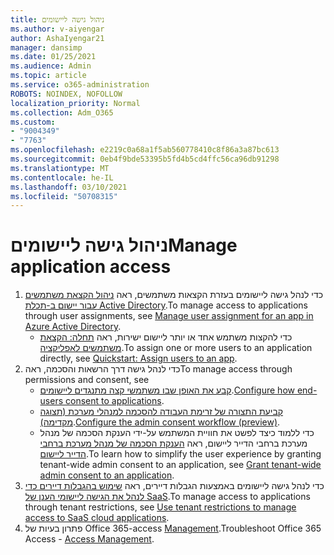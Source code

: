 ```yaml
---
title: ניהול גישה ליישומים
ms.author: v-aiyengar
author: AshaIyengar21
manager: dansimp
ms.date: 01/25/2021
ms.audience: Admin
ms.topic: article
ms.service: o365-administration
ROBOTS: NOINDEX, NOFOLLOW
localization_priority: Normal
ms.collection: Adm_O365
ms.custom:
- "9004349"
- "7763"
ms.openlocfilehash: e2219c0a68a1f5ab560778410c8f86a3a87bc613
ms.sourcegitcommit: 0eb4f9bde53395b5fd4b5cd4ffc56ca96db91298
ms.translationtype: MT
ms.contentlocale: he-IL
ms.lasthandoff: 03/10/2021
ms.locfileid: "50708315"
---
```

# <a name="manage-application-access"></a><span data-ttu-id="37054-102">ניהול גישה ליישומים</span><span class="sxs-lookup"><span data-stu-id="37054-102">Manage application access</span></span>

1. <span data-ttu-id="37054-103">כדי לנהל גישה ליישומים בעזרת הקצאות משתמשים, ראה [ניהול הקצאת משתמשים עבור יישום ב-תכלת Active Directory](https://docs.microsoft.com/azure/active-directory/manage-apps/assign-user-or-group-access-portal).</span><span class="sxs-lookup"><span data-stu-id="37054-103">To manage access to applications through user assignments, see [Manage user assignment for an app in Azure Active Directory](https://docs.microsoft.com/azure/active-directory/manage-apps/assign-user-or-group-access-portal).</span></span>
    - <span data-ttu-id="37054-104">כדי להקצות משתמש אחד או יותר ליישום ישירות, ראה [תחלה: הקצאת משתמשים לאפליקציה](https://docs.microsoft.com/azure/active-directory/manage-apps/assign-user-or-group-access-portal).</span><span class="sxs-lookup"><span data-stu-id="37054-104">To assign one or more users to an application directly, see [Quickstart: Assign users to an app](https://docs.microsoft.com/azure/active-directory/manage-apps/assign-user-or-group-access-portal).</span></span>
1. <span data-ttu-id="37054-105">כדי לנהל גישה דרך הרשאות והסכמה, ראה</span><span class="sxs-lookup"><span data-stu-id="37054-105">To manage access through permissions and consent, see</span></span>
    - <span data-ttu-id="37054-106">[קבע את האופן שבו משתמשי קצה מתנגדים ליישומים](https://docs.microsoft.com/azure/active-directory/manage-apps/configure-user-consent?tabs=azure-portal).</span><span class="sxs-lookup"><span data-stu-id="37054-106">[Configure how end-users consent to applications](https://docs.microsoft.com/azure/active-directory/manage-apps/configure-user-consent?tabs=azure-portal).</span></span> 
    - <span data-ttu-id="37054-107">[קביעת התצורה של זרימת העבודה להסכמה למנהלי מערכת (תצוגה מקדימה)](https://docs.microsoft.com/azure/active-directory/manage-apps/configure-admin-consent-workflow).</span><span class="sxs-lookup"><span data-stu-id="37054-107">[Configure the admin consent workflow (preview)](https://docs.microsoft.com/azure/active-directory/manage-apps/configure-admin-consent-workflow).</span></span> 
    - <span data-ttu-id="37054-108">כדי ללמוד כיצד לפשט את חוויית המשתמש על-ידי הענקת הסכמה של מנהל מערכת ברחבי הדייר ליישום, ראה [הענקת הסכמה של מנהל מערכת ברחבי הדייר ליישום](https://docs.microsoft.com/azure/active-directory/manage-apps/grant-admin-consent).</span><span class="sxs-lookup"><span data-stu-id="37054-108">To learn how to simplify the user experience by granting tenant-wide admin consent to an application, see [Grant tenant-wide admin consent to an application](https://docs.microsoft.com/azure/active-directory/manage-apps/grant-admin-consent).</span></span> 
1. <span data-ttu-id="37054-109">כדי לנהל גישה ליישומים באמצעות הגבלות דיירים, ראה [שימוש בהגבלות דיירים כדי לנהל את הגישה ליישומי הענן של SaaS](https://docs.microsoft.com/azure/active-directory/manage-apps/tenant-restrictions).</span><span class="sxs-lookup"><span data-stu-id="37054-109">To manage access to applications through tenant restrictions, see [Use tenant restrictions to manage access to SaaS cloud applications](https://docs.microsoft.com/azure/active-directory/manage-apps/tenant-restrictions).</span></span> 
1. <span data-ttu-id="37054-110">פתרון בעיות של Office 365-access [Management](https://docs.microsoft.com/office365/troubleshoot/access-management/cannot-add-guest-users-in-m365-admin-center).</span><span class="sxs-lookup"><span data-stu-id="37054-110">Troubleshoot Office 365 Access - [Access Management](https://docs.microsoft.com/office365/troubleshoot/access-management/cannot-add-guest-users-in-m365-admin-center).</span></span>
